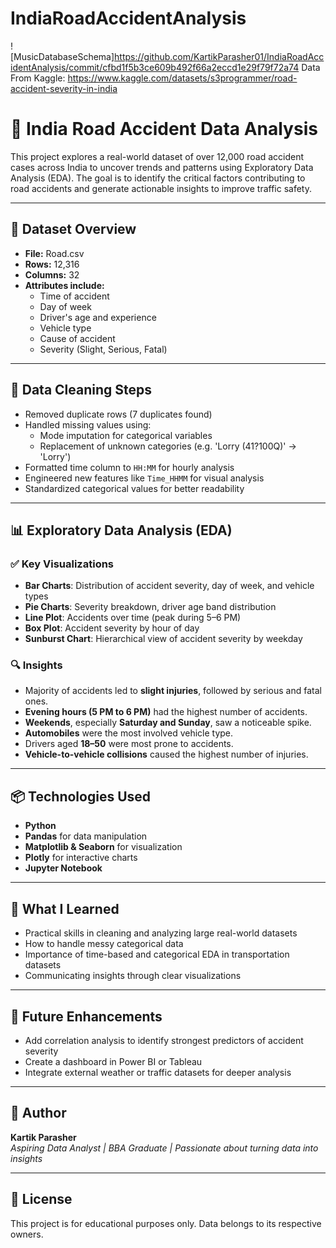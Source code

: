 # IndiaRoadAccidentAnalysis
![MusicDatabaseSchema]https://github.com/KartikParasher01/IndiaRoadAccidentAnalysis/commit/cfbd1f5b3ce609b492f66a2eccd1e29f79f72a74
Data From Kaggle: https://www.kaggle.com/datasets/s3programmer/road-accident-severity-in-india
# 🚧 India Road Accident Data Analysis

This project explores a real-world dataset of over 12,000 road accident cases across India to uncover trends and patterns using Exploratory Data Analysis (EDA). The goal is to identify the critical factors contributing to road accidents and generate actionable insights to improve traffic safety.

---

## 📁 Dataset Overview

- **File:** Road.csv  
- **Rows:** 12,316  
- **Columns:** 32  
- **Attributes include:**  
  - Time of accident  
  - Day of week  
  - Driver's age and experience  
  - Vehicle type  
  - Cause of accident  
  - Severity (Slight, Serious, Fatal)

---

## 🧹 Data Cleaning Steps

- Removed duplicate rows (7 duplicates found)
- Handled missing values using:
  - Mode imputation for categorical variables
  - Replacement of unknown categories (e.g. 'Lorry (41?100Q)' → 'Lorry')
- Formatted time column to `HH:MM` for hourly analysis
- Engineered new features like `Time_HHMM` for visual analysis
- Standardized categorical values for better readability

---

## 📊 Exploratory Data Analysis (EDA)

### ✅ Key Visualizations
- **Bar Charts**: Distribution of accident severity, day of week, and vehicle types
- **Pie Charts**: Severity breakdown, driver age band distribution
- **Line Plot**: Accidents over time (peak during 5–6 PM)
- **Box Plot**: Accident severity by hour of day
- **Sunburst Chart**: Hierarchical view of accident severity by weekday

### 🔍 Insights

- Majority of accidents led to **slight injuries**, followed by serious and fatal ones.
- **Evening hours (5 PM to 6 PM)** had the highest number of accidents.
- **Weekends**, especially **Saturday and Sunday**, saw a noticeable spike.
- **Automobiles** were the most involved vehicle type.
- Drivers aged **18–50** were most prone to accidents.
- **Vehicle-to-vehicle collisions** caused the highest number of injuries.

---

## 📦 Technologies Used

- **Python**
- **Pandas** for data manipulation
- **Matplotlib & Seaborn** for visualization
- **Plotly** for interactive charts
- **Jupyter Notebook**

---

## 💬 What I Learned

- Practical skills in cleaning and analyzing large real-world datasets
- How to handle messy categorical data
- Importance of time-based and categorical EDA in transportation datasets
- Communicating insights through clear visualizations

---

## 📌 Future Enhancements

- Add correlation analysis to identify strongest predictors of accident severity
- Create a dashboard in Power BI or Tableau
- Integrate external weather or traffic datasets for deeper analysis

---

## 🧠 Author

**Kartik Parasher**  
*Aspiring Data Analyst | BBA Graduate | Passionate about turning data into insights*

---

## 📄 License

This project is for educational purposes only. Data belongs to its respective owners.

